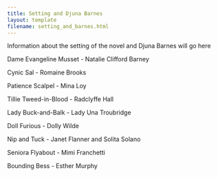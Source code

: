 ```yaml
---
title: Setting and Djuna Barnes
layout: template
filename: setting_and_barnes.html
---
```


Information about the setting of the novel and Djuna Barnes will go here

Dame Evangeline Musset - Natalie Clifford Barney

Cynic Sal - Romaine Brooks

Patience Scalpel - Mina Loy

Tillie Tweed-in-Blood - Radclyffe Hall

Lady Buck-and-Balk - Lady Una Troubridge

Doll Furious - Dolly Wilde

Nip and Tuck - Janet Flanner and Solita Solano

Seniora Flyabout - Mimi Franchetti

Bounding Bess - Esther Murphy
